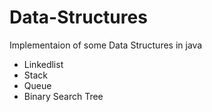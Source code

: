 # Data-Structures
Implementaion of some Data Structures in java

- Linkedlist
- Stack
- Queue
- Binary Search Tree
